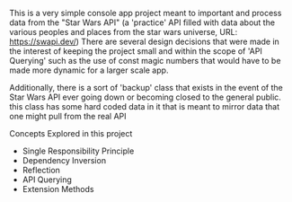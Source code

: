 This is a very simple console app project meant to important and process data from the "Star Wars API" (a 'practice' API filled with data about the various peoples and places from the star wars universe, URL: https://swapi.dev/)
There are several design decisions that were made in the interest of keeping the project small and within the scope of 'API Querying' such as the use of const magic numbers that would have to be made more dynamic for a larger scale app.

Additionally, there is a sort of 'backup' class that exists in the event of the Star Wars API ever going down or becoming closed to the general public. this class has some hard coded data in it that is meant to mirror data that one might pull from the real API

Concepts Explored in this project
- Single Responsibility Principle
- Dependency Inversion
- Reflection
- API Querying
- Extension Methods
